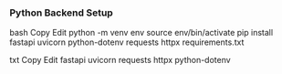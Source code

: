### Python Backend Setup ###
bash
Copy
Edit
python -m venv env
source env/bin/activate
pip install fastapi uvicorn python-dotenv requests httpx
requirements.txt

txt
Copy
Edit
fastapi
uvicorn
requests
httpx
python-dotenv
